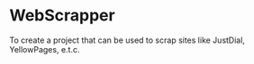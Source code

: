 # WebScrapper
To create a project that can be used to scrap sites like JustDial, YellowPages, e.t.c.
